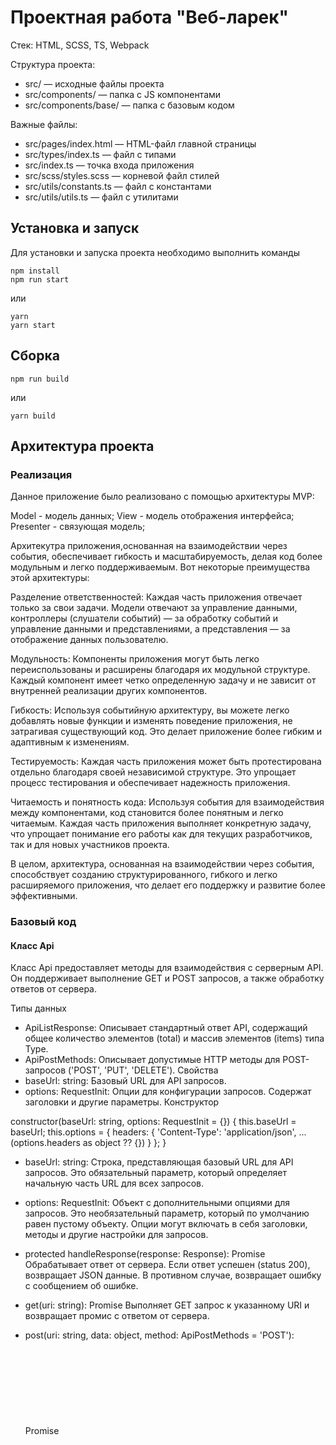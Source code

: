 # Проектная работа "Веб-ларек"

Стек: HTML, SCSS, TS, Webpack

Структура проекта:
- src/ — исходные файлы проекта
- src/components/ — папка с JS компонентами
- src/components/base/ — папка с базовым кодом

Важные файлы:
- src/pages/index.html — HTML-файл главной страницы
- src/types/index.ts — файл с типами
- src/index.ts — точка входа приложения
- src/scss/styles.scss — корневой файл стилей
- src/utils/constants.ts — файл с константами
- src/utils/utils.ts — файл с утилитами

## Установка и запуск
Для установки и запуска проекта необходимо выполнить команды

```
npm install
npm run start
```

или

```
yarn
yarn start
```
## Сборка

```
npm run build
```

или

```
yarn build
```
## Архитектура проекта

### Реализация

Данное приложение было реализовано с помощью архитектуры MVP:

Model - модель данных;
View - модель отображения интерфейса;
Presenter - связующая модель;

Архитекутра приложения,основанная на взаимодействии через события, обеспечивает гибкость и масштабируемость, делая код более модульным и легко поддерживаемым. Вот некоторые преимущества этой архитектуры:

Разделение ответственностей: Каждая часть приложения отвечает только за свои задачи. Модели отвечают за управление данными, контроллеры (слушатели событий) — за обработку событий и управление данными и представлениями, а представления — за отображение данных пользователю.

Модульность: Компоненты приложения могут быть легко переиспользованы и расширены благодаря их модульной структуре. Каждый компонент имеет четко определенную задачу и не зависит от внутренней реализации других компонентов.

Гибкость: Используя событийную архитектуру, вы можете легко добавлять новые функции и изменять поведение приложения, не затрагивая существующий код. Это делает приложение более гибким и адаптивным к изменениям.

Тестируемость: Каждая часть приложения может быть протестирована отдельно благодаря своей независимой структуре. Это упрощает процесс тестирования и обеспечивает надежность приложения.

Читаемость и понятность кода: Используя события для взаимодействия между компонентами, код становится более понятным и легко читаемым. Каждая часть приложения выполняет конкретную задачу, что упрощает понимание его работы как для текущих разработчиков, так и для новых участников проекта.

В целом, архитектура, основанная на взаимодействии через события, способствует созданию структурированного, гибкого и легко расширяемого приложения, что делает его поддержку и развитие более эффективными.

### Базовый код

#### Класс Api
Класс Api предоставляет методы для взаимодействия с серверным API. Он поддерживает выполнение GET и POST запросов, а также обработку ответов от сервера.

Типы данных
- ApiListResponse<Type>: Описывает стандартный ответ API, содержащий общее количество элементов (total) и массив элементов (items) типа Type.
- ApiPostMethods: Описывает допустимые HTTP методы для POST-запросов ('POST', 'PUT', 'DELETE').
Свойства
- baseUrl: string: Базовый URL для API запросов.
- options: RequestInit: Опции для конфигурации запросов. Содержат заголовки и другие параметры.
Конструктор

constructor(baseUrl: string, options: RequestInit = {}) {
    this.baseUrl = baseUrl;
    this.options = {
        headers: {
            'Content-Type': 'application/json',
            ...(options.headers as object ?? {})
        }
    };
}

- baseUrl: string: Строка, представляющая базовый URL для API запросов. Это обязательный параметр, который определяет начальную часть URL для всех запросов.
- options: RequestInit: Объект с дополнительными опциями для запросов. Это необязательный параметр, который по умолчанию равен пустому объекту. Опции могут включать в себя заголовки, методы и другие настройки для запросов.

- protected handleResponse(response: Response): Promise<object>
Обрабатывает ответ от сервера. Если ответ успешен (status 200), возвращает JSON данные. В противном случае, возвращает ошибку с сообщением об ошибке.
- get(uri: string): Promise<object>
Выполняет GET запрос к указанному URI и возвращает промис с ответом от сервера.
- post(uri: string, data: object, method: ApiPostMethods = 'POST'): Promise<object>
Выполняет POST запрос к указанному URI с переданными данными и возвращает промис с ответом от сервера. Поддерживает методы POST, PUT и DELETE.

Класс Api инкапсулирует логику взаимодействия с сервером, обеспечивая удобный интерфейс для выполнения API запросов и обработки ответов. Это позволяет избежать дублирования кода и делает взаимодействие с сервером более структурированным и предсказуемым.

#### Класс EventEmitter
Класс EventEmitter реализует паттерн Observer, обеспечивая функциональность для установки обработчиков событий и уведомления подписчиков о возникновении событий. Это позволяет организовать взаимодействие между различными частями приложения через события.

Типы данных

 EventName: строка или регулярное выражение, представляющее имя события.
 Subscriber: функция, представляющая обработчик события.
 EmitterEvent: объект, представляющий событие, с полями eventName (строка) и data (произвольный тип).

Интерфейс IEvents

- on<T extends object>(event: EventName, callback: (data: T) => void): void: Устанавливает обработчик на событие.
- emit<T extends object>(event: string, data?: T): void: Инициирует событие с данными.
- trigger<T extends object>(event: string, context?: Partial<T>): (data: T) => void: Создает коллбек-триггер, генерирующий событие при вызове.

 Конструктор

 Свойства
 _events: Map<EventName, Set<Subscriber>>: Карта, где ключом является имя события, а значением - набор подписчиков на это событие.

	constructor() {
    	this._events = new Map<EventName, Set<Subscriber>>();
	}
Инициализирует новый экземпляр EventEmitter, создавая пустую карту событий.

Методы

- on<T extends object>(eventName: EventName, callback: (event: T) => void): Устанавливает обработчик на событие. Если событие еще не зарегистрировано, оно добавляется в карту событий.
- off(eventName: EventName, callback: Subscriber): Удаляет обработчик с события. Если после удаления обработчиков не остается, событие удаляется из карты.
- emit<T extends object>(eventName: string, data?: T): Инициирует событие с данными, вызывая все зарегистрированные обработчики для этого события.
- onAll(callback: (event: EmitterEvent) => void): Устанавливает обработчик для всех событий.
- offAll(): Удаляет все обработчики для всех событий.
- trigger<T extends object>(eventName: string, context?: Partial<T>): Создает коллбек-триггер, который генерирует событие при вызове, объединяя данные события и контекст.

Класс EventEmitter обеспечивает гибкий и расширяемый механизм для управления событиями и взаимодействием между различными частями приложения. Это позволяет строить архитектуру, основанную на событиях, что упрощает разработку и поддержку приложений.

#### Класс Component<T>

Класс Component<T> представляет собой абстрактный базовый класс для всех графических компонентов в проекте. Он обеспечивает общую функциональность для работы с DOM и может быть расширен другими компонентами для построения пользовательского интерфейса. Класс использует дженерик T для определения типа данных, с которыми будет работать компонент.

Конструктор

protected constructor(protected readonly container: HTMLElement)
Конструктор принимает один аргумент:
container: HTMLElement — корневой HTML-элемент, в который будет рендериться компонент. Тип: HTMLElement.

Методы
- toggleClass, переключает класс на элементе.
 1. element: HTMLElement — HTML-элемент, для которого нужно переключить класс. Тип: HTMLElement.
 2. className: string — Имя класса, который нужно переключить. Тип: string.
 3. force?: boolean — Опциональный аргумент, который определяет, нужно ли принудительно добавить или удалить класс. Тип: boolean.

- setText, устанавливает текстовое содержимое элемента.
 1. element: HTMLElement — HTML-элемент, текстовое содержимое которого нужно установить. Тип: HTMLElement.
 2. value: unknown — Значение, которое нужно установить как текстовое содержимое. Тип: unknown.

- setDisabled, устанавливает или снимает атрибут disabled для элемента.
 1. element: HTMLElement — HTML-элемент, для которого нужно установить или снять атрибут disabled. Тип: HTMLElement.
 2. state: boolean — Если true, атрибут disabled будет установлен, если false — снят. Тип: boolean.

- setHidden, скрывает элемент, устанавливая стиль display: none.
 1. element: HTMLElement — HTML-элемент, который нужно скрыть. Тип: HTMLElement.

- setVisible, показывает элемент, удаляя стиль display.
 1. element: HTMLElement — HTML-элемент, который нужно показать. Тип: HTMLElement.

- setImage, устанавливает источник и альтернативный текст для изображения.
 1. element: HTMLImageElement — HTML-элемент изображения, для которого нужно установить источник и альтернативный текст. Тип: HTMLImageElement.
 2. src: string — URL изображения. Тип: string.
 3. alt?: string — Опциональный альтернативный текст для изображения. Тип: string.

- render, рендерит компонент, обновляя его состояние на основе переданных данных.
 1. data?: Partial<T> — Опциональные данные для обновления состояния компонента. Тип: Partial<T>.
 2. Возвращает корневой HTML-элемент компонента. Тип: HTMLElement.

#### Класс Model<T>

Класс Model<T> представляет собой абстрактный базовый класс для всех моделей в проекте. Он используется для создания объектов, которые могут генерировать события при изменении их состояния, что позволяет следить за изменениями данных в приложении. Класс использует дженерик T для определения типа данных, которые будет хранить модель.

Конструктор
constructor(data: Partial<T>, protected events: IEvents)

Конструктор принимает два аргумента:

data: Partial<T> — начальные данные для модели. Тип: Partial<T>.
events: IEvents — экземпляр интерфейса IEvents для работы с событиями. Тип: IEvents.
Конструктор присваивает переданные данные объекту, используя Object.assign, и сохраняет ссылку на объект событий.
Методы
- emitChanges, генерирует событие, указывая, что модель изменилась.
 1. event: string — имя события, которое будет сгенерировано. Тип: string.
 2. payload?: object — дополнительные данные, которые будут переданы с событием. Тип: object.
Этот метод вызывает метод emit у объекта events, чтобы уведомить всех подписчиков об изменениях модели.

- isModel, функция-гард, которая проверяет, является ли объект экземпляром класса Model.
 1. obj: unknown — объект, который нужно проверить. Тип: unknown.
 2. Возвращает true, если объект является экземпляром Model, и false в противном случае.

Свойства:
1. data, модель может содержать любые данные, определенные типом T. Эти данные передаются в конструктор в виде частичного объекта Partial<T> и присваиваются экземпляру модели через Object assign.
2. events, событийный объект, который используется для управления событиями, связанными с моделью. Тип: IEvents.

### Компоненты модели данных

#### Класс AppState

Класс AppState представляет состояние всего приложения и наследуется от базового класса Model. Он используется для управления состоянием корзины, товаров и заказа.

Свойства
basket: Product[] — Корзина с товарами.
store: Product[] — Массив со всеми товарами.
order: IOrder — Объект заказа клиента.
formErrors: FormErrors — Объект с ошибками форм.

Конструктор
constructor(data: Partial<IAppState>, events: IEvents)
Конструктор принимает два параметра:
- data: Partial<IAppState> — начальные данные для состояния приложения.
- events: IEvents — объект для управления событиями.

Методы

- addToBasket, добавляет продукт в корзину.
- deleteFromBasket, удаляет продукт из корзины по его идентификатору.
- clearBasket, очищает корзину.
- getBasketAmount, возвращает количество продуктов в корзине.
- setItems, устанавливает идентификаторы товаров в заказе на основе корзины.
- setOrderField, устанавливает значение поля заказа и валидирует данные заказа и контактные данные.
- validateContacts, валидирует контактные данные и генерирует события в случае ошибок.
- validateOrder, валидирует данные заказа и генерирует события в случае ошибок.
- refreshOrder, сбрасывает данные заказа.
- getTotalBasketPrice, возвращает общую стоимость товаров в корзине.
- setStore, устанавливает товары в хранилище и генерирует событие изменения товаров.
- resetSelected, сбрасывает состояние выбранных товаров в хранилище.

#### Класс Card 

Класс Card представляет собой базовый компонент для карточки товара. Он предоставляет методы и свойства для управления элементами карточки, такими как заголовок, изображение, категория, цена и кнопка действия.

Параметры
Класс Card принимает дженерик ICard, который представляет тип данных для карточки товара.

Свойства
_title: HTMLElement — элемент заголовка карточки.
_image: HTMLImageElement — элемент изображения карточки.
_category: HTMLElement — элемент категории карточки.
_price: HTMLElement — элемент цены карточки.
_button: HTMLButtonElement — кнопка действия карточки.
Конструктор
constructor(blockName: string, container: HTMLElement, actions?: ICardActions)

Конструктор принимает три параметра:

blockName: string — имя блока для определения классов CSS.
container: HTMLElement — корневой элемент карточки.
actions?: ICardActions — объект с функцией обратного вызова для обработки событий клика.
В конструкторе устанавливаются ссылки на внутренние элементы карточки и добавляются обработчики событий.

Методы
- set id(value: string) - устанавливает уникальный идентификатор карточки.
- get id(): string - возвращает уникальный идентификатор карточки.
- set title(value: string) - устанавливает заголовок карточки.
- get title(): string - возвращает заголовок карточки.
- set image(value: string) - устанавливает изображение карточки.
- set selected(value: boolean) - устанавливает состояние выбора карточки.
- set price(value: number | null) - устанавливает цену карточки.
- set category(value: CategoryType) - устанавливает категорию карточки.

#### Компоненты представления

#### Класс Basket

Класс Basket представляет корзину покупок и наследуется от базового класса Component<IBasketView>. Он используется для управления и отображения корзины в интерфейсе пользователя.

Свойства
_list: HTMLElement — Элемент списка корзины.
_total: HTMLElement — Элемент, отображающий общую стоимость товаров.
_button: HTMLButtonElement — Кнопка для оформления заказа.

Конструктор
constructor(container: HTMLElement, events: EventEmitter)

Конструктор принимает два параметра:
container: HTMLElement — корневой элемент, в который будет встроен компонент.
events: EventEmitter — объект для управления событиями.
Методы
- items, устанавливает элементы в корзину и обновляет интерфейс.
- selected, устанавливает выбранные элементы и обновляет состояние кнопки.
- total, устанавливает общую стоимость товаров и обновляет интерфейс.

#### Класс BasketItem

Класс BasketItem представляет отдельный элемент корзины и наследуется от базового класса Component<IBasketItem>. Он используется для отображения информации о продукте в корзине.
Свойства
_title: HTMLElement — Элемент, отображающий название продукта.
_id: HTMLElement — Элемент, отображающий идентификатор продукта.
_price: HTMLElement — Элемент, отображающий цену продукта.
_button: HTMLButtonElement — Кнопка для взаимодействия с продуктом.
_prices: number[] — Массив цен для продукта.
онструктор
constructor(container: HTMLElement, actions?: IClick)

Конструктор принимает два параметра:

container: HTMLElement — корневой элемент, в который будет встроен компонент.
actions?: IClick — объект, содержащий обработчик событий для кнопки.
Методы
- title, устанавливает название продукта и обновляет интерфейс.
- id, устанавливает идентификатор продукта и обновляет интерфейс.
- price, устанавливает цену продукта и обновляет интерфейс.

#### Класс Form

Класс Form представляет собой компонент для работы с HTML-формами и наследуется от базового класса Component<IFormState>. Он используется для управления состоянием формы, валидацией и обработки событий ввода и отправки.

Параметры
Класс Form принимает дженерик T, который представляет тип данных формы.

Свойства
_submit: HTMLButtonElement — Кнопка отправки формы.
_errors: HTMLElement — Элемент для отображения ошибок формы.
Конструктор
constructor(container: HTMLFormElement, events: IEvents)

Конструктор принимает два параметра:

container: HTMLFormElement — корневой элемент формы.
events: IEvents — объект для управления событиями.
В конструкторе устанавливаются обработчики событий ввода и отправки формы.

Методы
- onInputChange, метод вызывается при изменении значения поля ввода и генерирует событие с обновленным значением поля.
- valid, сеттер для свойства valid. Управляет состоянием кнопки отправки формы (включена или отключена).
- errors, сеттер для свойства errors. Обновляет текст ошибок в интерфейсе.
- render, метод рендеринга. Принимает состояние формы и обновляет интерфейс на основе переданных данных.

Класс Form<T> предназначен для работы с HTML-формами, управления их состоянием, валидацией и обработки событий. Он предоставляет методы для установки валидности формы, отображения ошибок и рендеринга состояния. Использование дженерика T позволяет гибко определять тип данных формы, что делает этот класс универсальным для различных форм.

#### Класс Modal

Класс Modal представляет собой компонент модального окна и наследуется от базового класса Component<IModalData>. Он используется для управления состоянием модального окна, включая открытие и закрытие, а также установку контента внутри модального окна.

Параметры
Класс Modal принимает дженерик IModalData, который представляет тип данных для модального окна.

Свойства
_closeButton: HTMLButtonElement — Кнопка закрытия модального окна.
_content: HTMLElement — Элемент для отображения содержимого модального окна.
Конструктор
constructor(container: HTMLElement, events: IEvents)

Конструктор принимает два параметра:

container: HTMLElement — корневой элемент модального окна.
events: IEvents — объект для управления событиями.
В конструкторе устанавливаются обработчики событий для кнопки закрытия и самого модального окна.

Методы
- content, сеттер для свойства content. Обновляет содержимое модального окна.
- open, метод для открытия модального окна. Добавляет класс modal_active и генерирует событие modal:open.
- close, метод для закрытия модального окна. Удаляет класс modal_active, очищает содержимое и генерирует событие modal:close.
- render, метод рендеринга. Принимает данные для модального окна, обновляет интерфейс и открывает модальное окно.

Класс Modal предназначен для управления модальными окнами в приложении. Он предоставляет методы для открытия и закрытия модального окна, а также для установки его содержимого. Использование дженерика IModalData позволяет гибко определять тип данных для модального окна, что делает этот класс универсальным для различных ситуаций.


#### Класс StoreItem

Класс StoreItem наследуется от класса Card и используется для создания элемента товара в магазине.

Конструктор
constructor(container: HTMLElement, actions?: ICardActions)

Параметры:
container: HTMLElement - корневой элемент карточки товара.
actions?: ICardActions - объект с функцией обратного вызова для обработки событий клика.

#### Класс StoreItemPreview

Класс StoreItemPreview также является дочерним классом Card и расширяет функционал карточки, добавляя элемент описания товара.
Конструктор
constructor(container: HTMLElement, actions?: ICardActions)

Параметры:
container: HTMLElement - корневой элемент карточки товара.
actions?: ICardActions - объект с функцией обратного вызова для обработки событий клика.
Свойства:
_description: HTMLElement - элемент описания товара.
Методы:
set description(value: string) - устанавливает описание товара.

#### Класс OrderContact

Класс OrderContact наследуется от Form<IOrderContactsForm> и представляет собой форму для ввода контактных данных заказа. Он используется для управления полями ввода телефона и электронной почты.

Конструктор
constructor(container: HTMLFormElement, events: IEvents)

Параметры:
container: HTMLFormElement - HTML-форма, в которой содержатся поля для ввода контактных данных.
events: IEvents - объект для управления событиями.

Свойства:
container: HTMLFormElement - HTML-форма, содержащая элементы формы.
events: IEvents - объект для управления событиями.

#### Класс OrderAddress

Класс OrderAddress наследуется от Form<IOrderAddressForm> и представляет собой форму для ввода адресных данных заказа, а также для выбора способа оплаты.

Конструктор
constructor(container: HTMLFormElement, events: IEvents)

Параметры:
container: HTMLFormElement - HTML-форма, в которой содержатся поля для ввода адресных данных.
events: IEvents - объект для управления событиями.

Свойства:
payment: string - строка, представляющая способ оплаты.
_containerPay: HTMLDivElement - контейнер для кнопок выбора способа оплаты.
_buttonsPayCash: HTMLButtonElement - кнопка для выбора оплаты наличными.
_buttonsPayOnline: HTMLButtonElement - кнопка для выбора оплаты онлайн.

Методы:
set address(value: string) - устанавливает значение для поля ввода адреса.
protected setPayment(field: keyof IOrderForm, value: string) - устанавливает способ оплаты и отправляет событие.

Классы OrderContact и OrderAddress используются для создания форм ввода контактных и адресных данных соответственно. Оба класса наследуются от базового класса Form и имеют специфические методы и свойства для управления формами.


#### Класс Page

Класс Page наследуется от Component<IPage> и представляет собой компонент главной страницы, включающий в себя счетчик товаров в корзине, каталог товаров и возможность блокировки прокрутки страницы.

Конструктор
constructor(container: HTMLElement, events: IEvents)

Параметры:

container: HTMLElement - родительский элемент страницы.
events: IEvents - объект для управления событиями.
Свойства:

counter: HTMLElement - элемент, отображающий количество товаров в корзине.
catalog: HTMLElement - элемент, содержащий список товаров.
wrapper: HTMLElement - элемент-обертка для всей страницы.
basket: HTMLElement - элемент корзины, который открывает корзину при клике.

Методы:
- set counter(value: number), устанавливает значение для счетчика товаров в корзине.
- set catalog(items: HTMLElement[]), устанавливает список товаров на странице.
- set locked(value: boolean), блокирует или разблокирует прокрутку страницы.

#### Класс Success

Класс Success является компонентом для отображения сообщения об успешном заказе. Он принимает объект ISuccess в качестве данных для отображения и объект ISuccessActions для определения действия при закрытии сообщения.

Конструктор
constructor(container: HTMLElement, actions: ISuccessActions)

Параметры:
container: HTMLElement - HTML-элемент, в который будет вставлен компонент.
actions: ISuccessActions - объект, содержащий обработчик события закрытия сообщения.

Свойства:
_close: HTMLElement - ссылка на HTML-элемент для закрытия сообщения.
_total: HTMLElement - ссылка на HTML-элемент для отображения общей суммы заказа.

Методы:
set total(total: number), устанавливает общую сумму заказа и отображает сообщение об этом.

Класс Success используется для создания компонента, отображающего сообщение об успешном заказе. При необходимости, можно передать обработчик события для закрытия сообщения.

## Данные и типы данных, используемые в приложении 

Тип описывающий все возможные категории товара

```
type CardCategory =
	| 'другое'
	| 'софт-скил'
	| 'дополнительное'
	| 'кнопка'
	| 'хард-скил';

```

Интерфейс, описывающий карточку товара в магазине

```

export interface IProduct {
	id: string;
	description: string;
	image: string;
	title: string;
	category: CardCategory;
	price: number | null;
	selected: boolean;
}

```

Интерфейс, описывающий поля заказа товара

```

export interface IOrder {
	items: string[];
	payment: string;
	total: number;
	address: string;
	email: string;
	phone: string;
}

```
Интерфейс формы введения адреса и способа оплаты
```
export interface IOrderAddressForm {
	address: string;
	payment: string;
}

```
Интефрейс формы введения контактных данных
```

export interface IOrderContactsForm {
	email: string;
	phone: string;
}

```
Интерфейс, описывающий внутренне состояние приложения.
Используется для хранения карточек, корзины, заказа пользователя

```

export interface IShoppingState {
	basketItems: IProduct[];
	storeItems: IProduct[];
	currentOrder: IOrder;
	addItemToBasket(product: IProduct): void;
	removeItemFromBasket(productId: string): void;
	emptyBasket(): void;
	calculateBasketItemCount(): number;
	calculateTotalBasketPrice(): number;
	loadStoreItems(): void;
	validateContactInformation(): boolean;
	validateCurrentOrder(): boolean;
	resetCurrentOrder(): boolean;
	resetSelectedItems(): void;
}

```